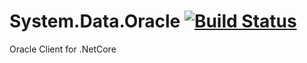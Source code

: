 # System.Data.Oracle [![Build Status](https://travis-ci.org/tonyrapozo/System.Data.OracleClient.png)](https://travis-ci.org/tonyrapozo/System.Data.OracleClient)
Oracle Client for .NetCore
